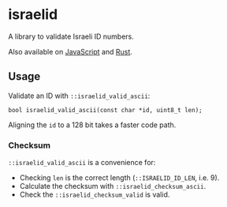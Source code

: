 # israelid

A library to validate Israeli ID numbers.

Also available on [JavaScript](https://github.com/yehuthi/israelid.js) and [Rust](https://github.com/yehuthi/israelid.rs).

## Usage

Validate an ID with `::israelid_valid_ascii`:
```
bool israelid_valid_ascii(const char *id, uint8_t len);
```
Aligning the `id` to a 128 bit takes a faster code path.

### Checksum

`::israelid_valid_ascii` is a convenience for:
- Checking `len` is the correct length (`::ISRAELID_ID_LEN`, i.e. 9).
- Calculate the checksum with `::israelid_checksum_ascii`.
- Check the `::israelid_checksum_valid` is valid.
